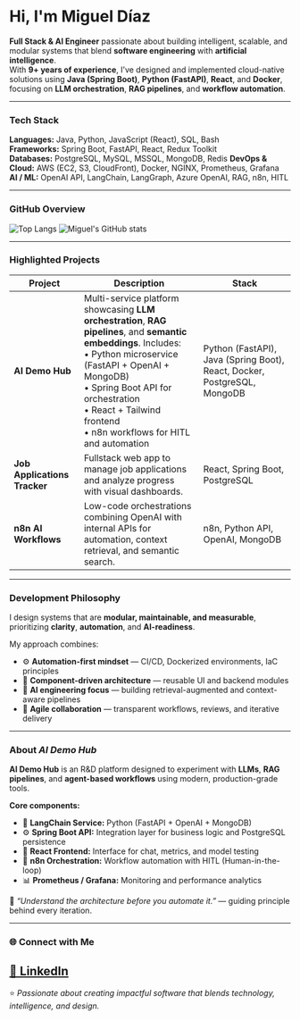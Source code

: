 # Hi, I'm Miguel Díaz  

**Full Stack & AI Engineer** passionate about building intelligent, scalable, and modular systems that blend **software engineering** with **artificial intelligence**.  
With **9+ years of experience**, I’ve designed and implemented cloud-native solutions using **Java (Spring Boot)**, **Python (FastAPI)**, **React**, and **Docker**, focusing on **LLM orchestration**, **RAG pipelines**, and **workflow automation**.

---

### Tech Stack
**Languages:** Java, Python, JavaScript (React), SQL, Bash  
**Frameworks:** Spring Boot, FastAPI, React, Redux Toolkit  
**Databases:** PostgreSQL, MySQL, MSSQL, MongoDB, Redis
**DevOps & Cloud:** AWS (EC2, S3, CloudFront), Docker, NGINX, Prometheus, Grafana  
**AI / ML:** OpenAI API, LangChain, LangGraph, Azure OpenAI, RAG, n8n, HITL

---

### GitHub Overview

![Top Langs](https://github-readme-stats.vercel.app/api/top-langs/?username=MikeDiaz-Pro&layout=donut&theme=tokyonight)
![Miguel's GitHub stats](https://github-readme-stats.vercel.app/api?username=MikeDiaz-Pro&show_icons=true&theme=tokyonight)

---

### Highlighted Projects
| Project | Description | Stack |
|----------|--------------|--------|
|  **AI Demo Hub** | Multi-service platform showcasing **LLM orchestration**, **RAG pipelines**, and **semantic embeddings**. Includes: <br>• Python microservice (FastAPI + OpenAI + MongoDB)<br>• Spring Boot API for orchestration<br>• React + Tailwind frontend<br>• n8n workflows for HITL and automation | Python (FastAPI), Java (Spring Boot), React, Docker, PostgreSQL, MongoDB |
|  **Job Applications Tracker** | Fullstack web app to manage job applications and analyze progress with visual dashboards. | React, Spring Boot, PostgreSQL |
|  **n8n AI Workflows** | Low-code orchestrations combining OpenAI with internal APIs for automation, context retrieval, and semantic search. | n8n, Python API, OpenAI, MongoDB |

---

### Development Philosophy
I design systems that are **modular, maintainable, and measurable**, prioritizing **clarity**, **automation**, and **AI-readiness**.

My approach combines:
- ⚙️ **Automation-first mindset** — CI/CD, Dockerized environments, IaC principles  
- 🧩 **Component-driven architecture** — reusable UI and backend modules  
- 🧠 **AI engineering focus** — building retrieval-augmented and context-aware pipelines  
- 🤝 **Agile collaboration** — transparent workflows, reviews, and iterative delivery  

---

### About *AI Demo Hub*
**AI Demo Hub** is an R&D platform designed to experiment with **LLMs**, **RAG pipelines**, and **agent-based workflows** using modern, production-grade tools.

**Core components:**
- 🧩 **LangChain Service:** Python (FastAPI + OpenAI + MongoDB)  
- ⚙️ **Spring Boot API:** Integration layer for business logic and PostgreSQL persistence  
- 💬 **React Frontend:** Interface for chat, metrics, and model testing  
- 🔄 **n8n Orchestration:** Workflow automation with HITL (Human-in-the-loop)  
- 📊 **Prometheus / Grafana:** Monitoring and performance analytics  

🧠 *“Understand the architecture before you automate it.”* — guiding principle behind every iteration.

---

### 🌐 Connect with Me
[💼 LinkedIn](https://www.linkedin.com/in/migueldia3c/)  
---

⭐️ *Passionate about creating impactful software that blends technology, intelligence, and design.*
